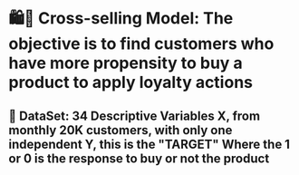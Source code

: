 # 🛍️🛒 Cross-selling Model: The objective is to find customers who have more propensity to buy a product to apply loyalty actions
##  📃 DataSet: 34 Descriptive Variables X, from monthly 20K customers, with only one independent Y, this is the "TARGET" Where the 1 or 0 is the response to buy or not the product








